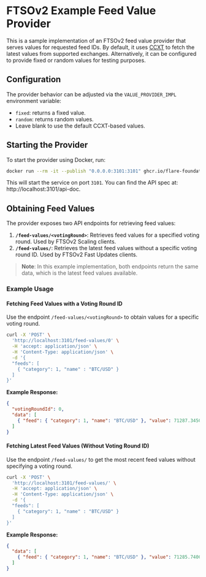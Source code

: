 # FTSOv2 Example Feed Value Provider

This is a sample implementation of an FTSOv2 feed value provider that serves values for requested feed IDs. By default, it uses [CCXT](https://ccxt.readthedocs.io/) to fetch the latest values from supported exchanges. Alternatively, it can be configured to provide fixed or random values for testing purposes.

## Configuration

The provider behavior can be adjusted via the `VALUE_PROVIDER_IMPL` environment variable:
- `fixed`: returns a fixed value.
- `random`: returns random values.
- Leave blank to use the default CCXT-based values.

## Starting the Provider

To start the provider using Docker, run:

```bash
docker run --rm -it --publish "0.0.0.0:3101:3101" ghcr.io/flare-foundation/ftso-v2-example-value-provider
```

This will start the service on port `3101`. You can find the API spec at: http://localhost:3101/api-doc.

## Obtaining Feed Values

The provider exposes two API endpoints for retrieving feed values:

1. **`/feed-values/<votingRound>`**: Retrieves feed values for a specified voting round. Used by FTSOv2 Scaling clients.
2. **`/feed-values/`**: Retrieves the latest feed values without a specific voting round ID. Used by FTSOv2 Fast Updates clients.

> **Note**: In this example implementation, both endpoints return the same data, which is the latest feed values available.

### Example Usage

#### Fetching Feed Values with a Voting Round ID

Use the endpoint `/feed-values/<votingRound>` to obtain values for a specific voting round.

```bash
curl -X 'POST' \
  'http://localhost:3101/feed-values/0' \
  -H 'accept: application/json' \
  -H 'Content-Type: application/json' \
  -d '{
  "feeds": [
    { "category": 1, "name" : "BTC/USD" }
  ]
}'
```

**Example Response:**

```json
{
  "votingRoundId": 0,
  "data": [
    { "feed": { "category": 1, "name": "BTC/USD" }, "value": 71287.34508311428 }
  ]
}
```

#### Fetching Latest Feed Values (Without Voting Round ID)

Use the endpoint `/feed-values/` to get the most recent feed values without specifying a voting round.

```bash
curl -X 'POST' \
  'http://localhost:3101/feed-values/' \
  -H 'accept: application/json' \
  -H 'Content-Type: application/json' \
  -d '{
  "feeds": [
    { "category": 1, "name" : "BTC/USD" }
  ]
}'
```

**Example Response:**

```json
{
  "data": [
    { "feed": { "category": 1, "name": "BTC/USD" }, "value": 71285.74004472858 }
  ]
}
```